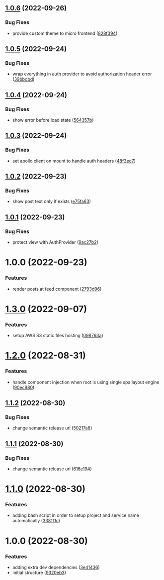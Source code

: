 ## [1.0.6](https://github.com/Insta-Graph/micro-frontend-feed/compare/v1.0.5...v1.0.6) (2022-09-26)


### Bug Fixes

* provide custom theme to micro frontend ([828f394](https://github.com/Insta-Graph/micro-frontend-feed/commit/828f3940a6aafef9a0060865dc60c27806ebd3f4))

## [1.0.5](https://github.com/Insta-Graph/micro-frontend-feed/compare/v1.0.4...v1.0.5) (2022-09-24)


### Bug Fixes

* wrap everything in auth provider to avoid authorization header error ([39bbdbd](https://github.com/Insta-Graph/micro-frontend-feed/commit/39bbdbdf45db13b5c5b7a82edc09d6e634a082ec))

## [1.0.4](https://github.com/Insta-Graph/micro-frontend-feed/compare/v1.0.3...v1.0.4) (2022-09-24)


### Bug Fixes

* show error before load state ([564357b](https://github.com/Insta-Graph/micro-frontend-feed/commit/564357bf03c17a3195067a0f8a2e042f84006551))

## [1.0.3](https://github.com/Insta-Graph/micro-frontend-feed/compare/v1.0.2...v1.0.3) (2022-09-24)


### Bug Fixes

* set apollo client on mount to handle auth headers ([48f3ec7](https://github.com/Insta-Graph/micro-frontend-feed/commit/48f3ec71299d82d9f7a62b7c7dfc7b273ee658d8))

## [1.0.2](https://github.com/Insta-Graph/micro-frontend-feed/compare/v1.0.1...v1.0.2) (2022-09-23)


### Bug Fixes

* show post text only if exists ([e75fa63](https://github.com/Insta-Graph/micro-frontend-feed/commit/e75fa63815bddedcce2812ea68c9f383e1fd6754))

## [1.0.1](https://github.com/Insta-Graph/micro-frontend-feed/compare/v1.0.0...v1.0.1) (2022-09-23)


### Bug Fixes

* protect view with AuthProvider ([9ac27b2](https://github.com/Insta-Graph/micro-frontend-feed/commit/9ac27b27fe99eee36ba04d1d5a695c73d923d1bb))

# 1.0.0 (2022-09-23)


### Features

* render posts at feed component ([2793d96](https://github.com/Insta-Graph/micro-frontend-feed/commit/2793d96a83e1a7f01a0128c32538d83b0bb51e33))

# [1.3.0](https://github.com/edwardramirez31/micro-frontend-template/compare/v1.2.0...v1.3.0) (2022-09-07)


### Features

* setup AWS S3 static files hosting ([098763a](https://github.com/edwardramirez31/micro-frontend-template/commit/098763a4a271fab57165b9200ff5bc46848de1ca))

# [1.2.0](https://github.com/edwardramirez31/micro-frontend-template/compare/v1.1.2...v1.2.0) (2022-08-31)


### Features

* handle component injection when root is using single spa layout engine ([90ec980](https://github.com/edwardramirez31/micro-frontend-template/commit/90ec980fcfec2ccd150a02db933183f456e349a0))

## [1.1.2](https://github.com/edwardramirez31/micro-frontend-template/compare/v1.1.1...v1.1.2) (2022-08-30)


### Bug Fixes

* change semantic release url ([50217a8](https://github.com/edwardramirez31/micro-frontend-template/commit/50217a826e1efdfba0006ca0a31b913f787d1340))

## [1.1.1](https://github.com/edwardramirez31/micro-frontend-template/compare/v1.1.0...v1.1.1) (2022-08-30)


### Bug Fixes

* change semantic release url ([616e194](https://github.com/edwardramirez31/micro-frontend-template/commit/616e1949b0a68b217de5e9b894f0c6a4865c577f))

# [1.1.0](https://github.com/edwardramirez31/micro-frontend-template/compare/v1.0.0...v1.1.0) (2022-08-30)


### Features

* adding bash script in order to setup project and service name automatically ([338111c](https://github.com/edwardramirez31/micro-frontend-template/commit/338111cb74294df5a2efb707fed0fd952328a801))

# 1.0.0 (2022-08-30)


### Features

* adding extra dev dependencies ([3e41436](https://github.com/edwardramirez31/micro-frontend-template/commit/3e4143616e4c81c6907ed78c8b747b953056b07f))
* initial structure ([9320eb3](https://github.com/edwardramirez31/micro-frontend-template/commit/9320eb3453c27c62203ee3c3bc4f61156ac54932))
